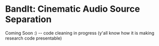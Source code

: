 # BandIt: Cinematic Audio Source Separation

Coming Soon :) -- code cleaning in progress (y'all know how it is making research code presentable)
